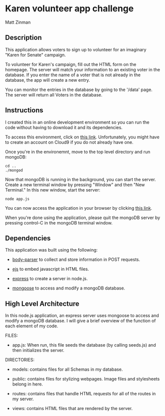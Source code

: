 # Karen volunteer app challenge
Matt Zinman

## Description
This application allows voters to sign up to volunteer for an imaginary "Karen for Senate" campaign.

To volunteer for Karen's campaign, fill out the HTML form on the homepage. The server will match your information to an existing voter in the database. If you enter the name of a voter that is not already in the database, the app will create a new entry.

You can monitor the entries in the database by going to the '/data' page. The server will return all Voters in the database.

## Instructions
I created this in an online development environment so you can run the code without having to download it and its dependencies.

To access this environment, click on [this link](https://ide.c9.io/maz2129/karen-for-senate). Unfortunately, you might have to create an account on Cloud9 if you do not already have one.

Once you're in the environemnt, move to the top level directory and run mongoDB:

```
cd ..
./mongod
```

Now that mongoDB is running in the background, you can start the server. Create a new terminal window by pressing "Window" and then "New Terminal." In this new window, start the server:

```
node app.js
```

You can now access the application in your browser by clicking [this link](https://karen-for-senate-maz2129.c9users.io/).

When you're done using the application, please quit the mongoDB server by pressing control-C in the mongoDB terminal window.

## Dependencies
This application was built using the following:

- [body-parser](https://github.com/expressjs/body-parser) to collect and store information in POST requests.

- [ejs](https://ejs.co/) to embed javascript in HTML files.

- [express](https://expressjs.com/) to create a server in node.js.

- [mongoose](https://mongoosejs.com/) to access and modify a mongoDB database.

## High Level Architecture
In this node.js application, an express server uses mongoose to access and modify a mongoDB database. I will give a brief overview of the function of each element of my code.

FILES:

- app.js: When run, this file seeds the database (by calling seeds.js) and then initializes the server.

DIRECTORIES:

- models: contains files for all Schemas in my database.

- public: contains files for stylizing webpages. Image files and stylesheets belong in here.

- routes: contains files that handle HTML requests for all of the routes in my server.

- views: contains HTML files that are rendered by the server.